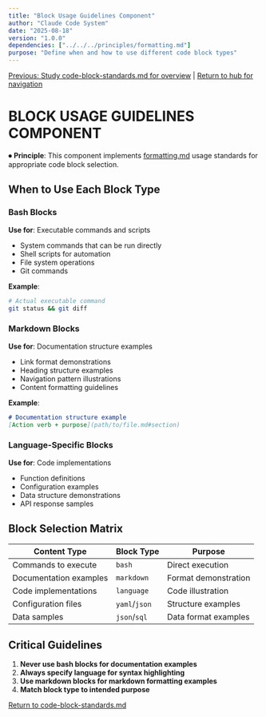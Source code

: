 ```yaml
---
title: "Block Usage Guidelines Component"
author: "Claude Code System"
date: "2025-08-18"
version: "1.0.0"
dependencies: ["../../../principles/formatting.md"]
purpose: "Define when and how to use different code block types"
---
```


[Previous: Study code-block-standards.md for overview](code-block-standards.md) | [Return to hub for navigation](../../index.md)

# BLOCK USAGE GUIDELINES COMPONENT

⏺ **Principle**: This component implements [formatting.md](../../principles/formatting.md) usage standards for appropriate code block selection.

## When to Use Each Block Type

### Bash Blocks
**Use for**: Executable commands and scripts
- System commands that can be run directly
- Shell scripts for automation
- File system operations
- Git commands

**Example**:
```bash
# Actual executable command
git status && git diff
```

### Markdown Blocks
**Use for**: Documentation structure examples
- Link format demonstrations
- Heading structure examples
- Navigation pattern illustrations
- Content formatting guidelines

**Example**:
```markdown
# Documentation structure example
[Action verb + purpose](path/to/file.md#section)
```

### Language-Specific Blocks
**Use for**: Code implementations
- Function definitions
- Configuration examples
- Data structure demonstrations
- API response samples

## Block Selection Matrix

| Content Type | Block Type | Purpose |
|-------------|------------|---------|
| Commands to execute | `bash` | Direct execution |
| Documentation examples | `markdown` | Format demonstration |
| Code implementations | `language` | Code illustration |
| Configuration files | `yaml`/`json` | Structure examples |
| Data samples | `json`/`sql` | Data format examples |

## Critical Guidelines

1. **Never use bash blocks for documentation examples**
2. **Always specify language for syntax highlighting**
3. **Use markdown blocks for markdown formatting examples**
4. **Match block type to intended purpose**

[Return to code-block-standards.md](code-block-standards.md)